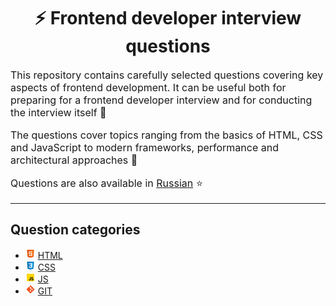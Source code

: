 <div align="center">
  <h1>⚡ Frontend developer interview questions</h1>
</div>

<p style="font-size: 16px">
This repository contains carefully selected questions covering key aspects of frontend development. It can be useful both for preparing for a frontend developer interview and for conducting the interview itself 🎯
</p>

<p style="font-size: 16px">
The questions cover topics ranging from the basics of HTML, CSS and JavaScript to modern frameworks, performance and architectural approaches 🚀
</p>

<p style="font-size: 16px">
Questions are also available in <a href="./src/questions/ru-RU/README.md">Russian</a> ⭐
</p>

---

## Question categories

- ![HTML](./src/assets/icons/icons-for-main-readme/html.png) [HTML](src/questions/en-EN/html.md)
- ![CSS](./src/assets/icons/icons-for-main-readme/css.png) [CSS](src/questions/en-EN/css.md)
- ![JS](./src/assets/icons/icons-for-main-readme/js.png) [JS](src/questions/en-EN/js.md)
- ![GIT](./src/assets/icons/icons-for-main-readme/git.png) [GIT](src/questions/en-EN/git.md)
